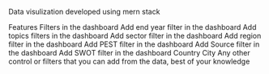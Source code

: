 Data visulization developed using mern stack 

Features
Filters in the dashboard
Add end year filter in the dashboard
Add topics filters in the dashboard
Add sector filter in the dashboard
Add region filter in the dashboard
Add PEST filter in the dashboard
Add Source filter in the dashboard
Add SWOT filter in the dashboard
Country
City
Any other control or filters that you can add from the data, best of your knowledge 
